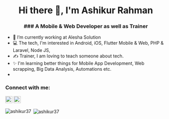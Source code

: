<h1 align="center"> Hi there 👋, I'm Ashikur Rahman</h1>
<h3 align="center">### A Mobile & Web Developer as well as Trainer </h3>


- 🔭 I’m currently working at Alesha Solution
- 💻 The tech, I'm interested in Android, iOS, Flutter Mobile & Web, PHP & Laravel, Node JS, 
- ✍ Trainer, I am loving to teach someone about tech.
- ✨ I'm learning better things for Mobile App Development, Web scrapping, Big Data Analysis, Automations etc.
- 
<!--
- 👯 I’m looking to collaborate on  *other content creators.
- 🤔 I’m looking for help with ...
- 💬 Ask me about ...
- 📫 How to reach me: ...
- 😄 Pronouns: ...
- ⚡ Fun fact: ...
-->


### Connect with me:

<a href="https://www.linkedin.com/in/ashikur-rahman-96137b134/" target="blank"><img src="https://cdn.jsdelivr.net/npm/simple-icons@3.0.1/icons/linkedin.svg" alt="Saiful Islam" height="22" width="22" /></a>
<a href="https://www.facebook.com/piash.ashik.3" target="blank"><img src="https://cdn.jsdelivr.net/npm/simple-icons@3.0.1/icons/facebook.svg" alt="saiful1186" height="22" width="22" /></a>
<p><img align="left" src="https://github-readme-stats.vercel.app/api/top-langs/?username=ashikur37&layout=compact&hide=html" alt="ashikur37" /></p>


<p>&nbsp;<img align="center" src="https://github-readme-stats.vercel.app/api?username=ashikur37&show_icons=true" alt="ashikur37" /></p>
<br />




